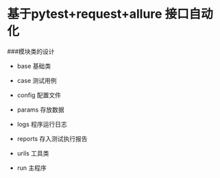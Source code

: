 # 基于pytest+request+allure 接口自动化 

###模块类的设计 

- base 基础类

- case 测试用例

- config 配置文件

- params 存放数据

- logs 程序运行日志

- reports 存入测试执行报告

- urils 工具类

- run 主程序
